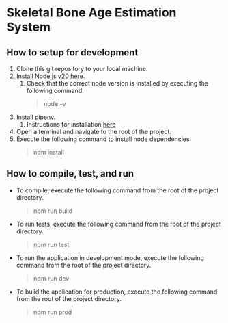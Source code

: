 ﻿# Skeletal Bone Age Estimation System

## How to setup for development

1) Clone this git repository to your local machine.
2) Install Node.js v20 [here](https://nodejs.org/en/download/package-manager).
    1) Check that the correct node version is installed by executing the following command.
        > node -v
3) Install pipenv.
    1) Instructions for installation [here](https://pipenv.pypa.io/en/latest/installation.html#installing-pipenv)
4) Open a terminal and navigate to the root of the project.
5) Execute the following command to install node dependencies
    > npm install

## How to compile, test, and run

- To compile, execute the following command from the root of the project directory.
    > npm run build

- To run tests, execute the following command from the root of the project directory.
    > npm run test

- To run the application in development mode, execute the following command from the root of the project directory.
    > npm run dev

- To build the application for production, execute the following command from the root of the project directory.
    > npm run prod